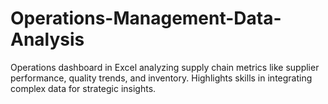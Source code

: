 # Operations-Management-Data-Analysis
Operations dashboard in Excel analyzing supply chain metrics like supplier performance, quality trends, and inventory. Highlights skills in integrating complex data for strategic insights.
